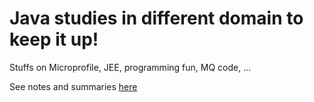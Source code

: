 # Java studies in different domain to keep it up!

Stuffs on Microprofile, JEE, programming fun, MQ code, ...

See notes and summaries [here](https://jbcodeforce.github.io/java/)

